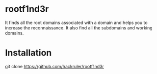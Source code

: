 # rootf1nd3r
It finds all the root domains associated with a domain and helps you to increase the reconnaissance. It also find all the subdomains and working domains.

# Installation
git clone https://github.com/hackruler/rootf1nd3r
